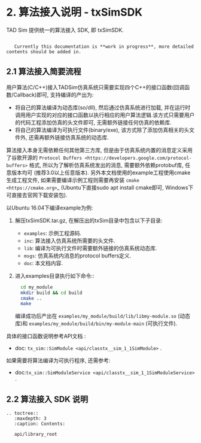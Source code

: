 # 2. 算法接入说明 - txSimSDK

TAD Sim 提供统一的算法接入 SDK, 即 txSimSDK.

```{warning}

   Currently this documentation is **work in progress**, more detailed contents should be added in.
```

## 2.1 算法接入简要流程

用户算法(C/C++)接入TADSim仿真系统只需要实现四个C++的接口函数(回调函数/Callback)即可, 支持编译的产出为:

* 将自己的算法编译为动态库(so/dll), 然后通过仿真系统进行加载, 并在运行时调用用户实现的对应的接口函数以执行相应的用户算法逻辑.该方式只需要用户的代码工程添加仿真的头文件即可, 无需额外链接任何仿真的依赖库.
* 将自己的算法编译为可执行文件(binary/exe), 该方式除了添加仿真相关的头文件外, 还需再额外链接仿真系统的动态库.

算法接入本身无需依赖任何其他第三方库, 但是由于仿真系统内置的消息定义采用了谷歌开源的 `Protocol Buffers <https://developers.google.com/protocol-buffers>` 格式, 所以为了解析仿真系统发出的消息, 需要额外依赖protobuf库, 任意版本均可 (推荐3.0以上任意版本).
另外本文档使用的example工程使用cmake生成工程文件, 如果需要编译示例工程则需要再安装 `cmake <https://cmake.org>`_  (Ubuntu下直接sudo apt install cmake即可, Windows下可直接去官网下载安装包).

以Ubuntu 16.04下编译example为例:

1. 解压txSimSDK.tar.gz, 在解压出的txSim目录中包含以下子目录:

   * ``examples``: 示例工程源码.
   * ``inc``: 算法接入仿真系统所需要的头文件.
   * ``lib``: 编译为可执行文件时需要额外链接的仿真系统动态库.
   * ``msgs``: 仿真系统内消息的protocol buffers定义.
   * ``doc``: 本文档内容.

2. 进入examples目录执行如下命令::
   ```bash
     cd my_module
     mkdir build && cd build
     cmake ..
     make
   ```
   编译成功后产出在 ``examples/my_module/build/lib/libmy-module.so`` (动态库)和 ``examples/my_module/build/bin/my-module-main`` (可执行文件).

具体的接口函数说明参考API文档 :
   - doc: `tx_sim::SimModule <api/classtx__sim_1_1SimModule>` .

如果需要将算法编译为可执行程序, 还需参考:
   - doc:`tx_sim::SimModuleService <api/classtx__sim_1_1SimModuleService>` .


## 2.2 算法接入 SDK 说明

```{eval-rst}
.. toctree::
   :maxdepth: 3
   :caption: Contents:

   api/library_root
```


<!--
```{eval-rst}
.. doxygenindex::
   :project: txSimSDK
```



```{eval-rst}
.. doxygenclass:: tx_sim::SimModule
   :project: txSimSDK
   :members:
```


```{eval-rst}
.. doxygenclass:: tx_sim::SimModuleService
   :project: txSimSDK
   :members:
```


```{eval-rst}
.. doxygenclass:: tx_sim::InitHelper
   :project: txSimSDK
   :members:
```


```{eval-rst}
.. doxygenclass:: tx_sim::ResetHelper
   :project: txSimSDK
   :members:
```


```{eval-rst}
.. doxygenclass:: tx_sim::StepHelper
   :project: txSimSDK
   :members:
```


```{eval-rst}
.. doxygenclass:: tx_sim::StopHelper
   :project: txSimSDK
   :members:
``` -->
